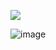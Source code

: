   ![](https://komarev.com/ghpvc/?username=PENGUlNS)

![image](https://github.com/user-attachments/assets/e8e3aa69-e0e5-4656-9c45-1384a4a7d62d)
